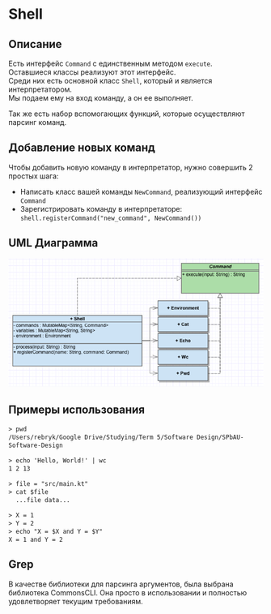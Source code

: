 # Shell

## Описание
Есть интерфейс ```Command``` с единственным методом ```execute```. <br>
Оставшиеся классы реализуют этот интерфейс. <br>
Среди них есть основной класс ```Shell```, который и является интерпретатором. <br>
Мы подаем ему на вход команду, а он ее выполняет.

Так же есть набор вспомогающих функций, которые осуществляют парсинг команд.

## Добавление новых команд
Чтобы добавить новую команду в интерпретатор, нужно совершить 2 простых шага: 

* Написать класс вашей команды ```NewCommand```, реализующий интерфейс ```Command```
* Зарегистрировать команду в интерпретаторе: ```shell.registerCommand("new_command", NewCommand())```

## UML Диаграмма
![UML](/uml.png)

## Примеры использования

```
> pwd
/Users/rebryk/Google Drive/Studying/Term 5/Software Design/SPbAU-Software-Design
```

```
> echo 'Hello, World!' | wc
1 2 13
```

```
> file = "src/main.kt"
> cat $file
  ...file data...
```

```
> X = 1
> Y = 2
> echo "X = $X and Y = $Y"
X = 1 and Y = 2
```

## Grep

В качестве библиотеки для парсинга аргументов, была выбрана библиотека CommonsCLI.
Она просто в использовании и полностью удовлетворяет текущим требованиям. 
